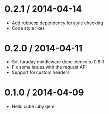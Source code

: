 
0.2.1 / 2014-04-14
==================

  * Add rubocop dependency for style checking
  * Code style fixes

0.2.0 / 2014-04-11
==================

  * Set faraday-middleware dependency to 0.8.0
  * Fix some issues with the request API
  * Support for custom headers

0.1.0 / 2014-04-09
==================

  * Hello cube ruby gem.

